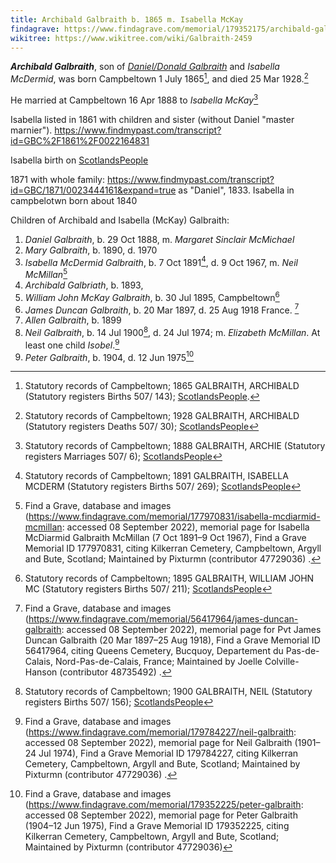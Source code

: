 ```yaml
---
title: Archibald Galbraith b. 1865 m. Isabella McKay
findagrave: https://www.findagrave.com/memorial/179352175/archibald-galbraith
wikitree: https://www.wikitree.com/wiki/Galbraith-2459
---
```

***Archibald Galbraith***, son of *[Daniel/Donald Galbraith](galbraith-donald-1831-isabella-mcdermid.md)* and *Isabella McDermid*,
was born Campbeltown 1 July 1865[^birth],
and died 25 Mar 1928.[^death]

He married at Campbeltown 16 Apr 1888 to *Isabella McKay*[^isabella-marriage]

Isabella listed in 1861 with children and sister (without Daniel "master marnier").  https://www.findmypast.com/transcript?id=GBC%2F1861%2F0022164831

Isabella birth on [ScotlandsPeople](https://www.scotlandspeople.gov.uk/record-results?search_type=people&event=%28B%20OR%20C%20OR%20S%29&record_type%5B0%5D=opr_births&church_type=Old%20Parish%20Registers&dl_cat=church&dl_rec=church-births-baptisms&surname=mcd&surname_so=starts&forename=isa&forename_so=starts&sex=F&from_year=1839&to_year=1839&parent_names_so=exact&parent_name_two_so=exact&record=Church%20of%20Scotland%20%28old%20parish%20registers%29%20Roman%20Catholic%20Church%20Other%20churches&rd_real_name%5B0%5D=CAMPBELTOWN%20%28LANDWARD%29%20OR%20CAMPBELTOWN%20%28BURGH%29%20OR%20CAMPBELTOWN&rd_display_name%5B0%5D=CAMPBELTOWN%20%28LANDWARD%29%7CCAMPBELTOWN%20%28BURGH%29%7CCAMPBELTOWN_CAMPBELTOWN&rd_label%5B0%5D=CAMPBELTOWN&rd_name%5B0%5D=CAMPBELTOWN%20%2ALANDWARD%2A%20OR%20CAMPBELTOWN%20%2ABURGH%2A%20OR%20CAMPBELTOWN)

1871 with whole family: https://www.findmypast.com/transcript?id=GBC/1871/0023444161&expand=true  as "Daniel", 1833.  Isabella in campbelotwn born about 1840

Children of Archibald and Isabella (McKay) Galbraith:

1. *Daniel Galbraith*, b. 29 Oct 1888, m. *Margaret Sinclair McMichael*
2. *Mary Galbraith*, b. 1890, d. 1970
3. *Isabella McDermid Galbraith*, b. 7 Oct 1891[^isabella-birth], d. 9 Oct 1967, m. *Neil McMillan*[^isabella-burial]
4. *Archibald Galbriath*, b. 1893, 
5. *William John McKay Galbraith*, b. 30 Jul 1895, Campbeltown[^wjmg-birth]
6. *James Duncan Galbraith*, b. 20 Mar 1897, d. 25 Aug 1918 France. [^james-burial]
7. *Allen Galbraith*, b. 1899
8. *Neil Galbraith*, b. 14 Jul 1900[^neil-birth], d. 24 Jul 1974; m. *Elizabeth McMillan*. At least one child *Isobel*.[^neil-burial]
9. *Peter Galbraith*, b. 1904, d. 12 Jun 1975[^peter-burial]

[^birth]: Statutory records of Campbeltown; 1865 GALBRAITH, ARCHIBALD (Statutory registers Births 507/ 143); [ScotlandsPeople](https://www.scotlandspeople.gov.uk/view-image/nrs_stat_births/39836164).

[^death]: Statutory records of Campbeltown; 1928 GALBRAITH, ARCHIBALD (Statutory registers Deaths 507/ 30); [ScotlandsPeople](https://www.scotlandspeople.gov.uk/view-image/nrs_stat_deaths/8122346)

[^burial]: Find a Grave, database and images (https://www.findagrave.com/memorial/179352175/archibald-galbraith : accessed 30 June 2022), memorial page for Archibald Galbraith (1866–25 Mar 1928), Find a Grave Memorial ID 179352175, citing Kilkerran Cemetery, Campbeltown, Argyll and Bute, Scotland ; Maintained by Pixturmn (contributor 47729036) .

[^isabella-marriage]: Statutory records of Campbeltown; 1888 GALBRAITH, ARCHIE (Statutory registers Marriages 507/ 6); [ScotlandsPeople](https://www.scotlandspeople.gov.uk/view-image/nrs_stat_marriages/13550822)

[^neil-birth]: Statutory records of Campbeltown; 1900 GALBRAITH, NEIL (Statutory registers Births 507/ 156); [ScotlandsPeople](https://www.scotlandspeople.gov.uk/view-image/nrs_stat_births/44499664)

[^neil-burial]: Find a Grave, database and images (https://www.findagrave.com/memorial/179784227/neil-galbraith: accessed 08 September 2022), memorial page for Neil Galbraith (1901–24 Jul 1974), Find a Grave Memorial ID 179784227, citing Kilkerran Cemetery, Campbeltown, Argyll and Bute, Scotland; Maintained by Pixturmn (contributor 47729036) .

[^isabella-birth]: Statutory records of Campbeltown; 1891 GALBRAITH, ISABELLA MCDERM (Statutory registers Births 507/ 269); [ScotlandsPeople](https://www.scotlandspeople.gov.uk/view-image/nrs_stat_births/43317231)

[^wjmg-birth]: Statutory records of Campbeltown; 1895 GALBRAITH, WILLIAM JOHN MC (Statutory registers Births 507/ 211); [ScotlandsPeople](https://www.scotlandspeople.gov.uk/view-image/nrs_stat_births/43796501)

[^peter-burial]: Find a Grave, database and images (https://www.findagrave.com/memorial/179352225/peter-galbraith: accessed 08 September 2022), memorial page for Peter Galbraith (1904–12 Jun 1975), Find a Grave Memorial ID 179352225, citing Kilkerran Cemetery, Campbeltown, Argyll and Bute, Scotland; Maintained by Pixturmn (contributor 47729036) 

[^isabella-burial]: Find a Grave, database and images (https://www.findagrave.com/memorial/177970831/isabella-mcdiarmid-mcmillan: accessed 08 September 2022), memorial page for Isabella McDiarmid Galbraith McMillan (7 Oct 1891–9 Oct 1967), Find a Grave Memorial ID 177970831, citing Kilkerran Cemetery, Campbeltown, Argyll and Bute, Scotland; Maintained by Pixturmn (contributor 47729036) .

[^james-burial]: Find a Grave, database and images (https://www.findagrave.com/memorial/56417964/james-duncan-galbraith: accessed 08 September 2022), memorial page for Pvt James Duncan Galbraith (20 Mar 1897–25 Aug 1918), Find a Grave Memorial ID 56417964, citing Queens Cemetery, Bucquoy, Departement du Pas-de-Calais, Nord-Pas-de-Calais, France; Maintained by Joelle Colville-Hanson (contributor 48735492) .

